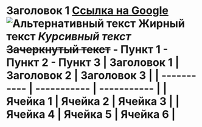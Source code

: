 # Заголовок 1 [Ссылка на Google](https://www.google.com) ![Альтернативный текст](https://via.placeholder.com/150) **Жирный текст** *Курсивный текст* ~~Зачеркнутый текст~~ - Пункт 1 - Пункт 2 - Пункт 3 | Заголовок 1 | Заголовок 2 | Заголовок 3 | | ----------- | ----------- | ----------- | | Ячейка 1 | Ячейка 2 | Ячейка 3 | | Ячейка 4 | Ячейка 5 | Ячейка 6 |
